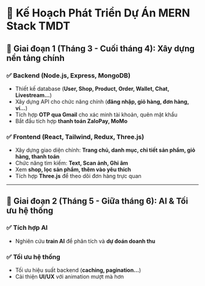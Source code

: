 # 📅 Kế Hoạch Phát Triển Dự Án MERN Stack TMDT  

## 🔹 Giai đoạn 1 (Tháng 3 - Cuối tháng 4): Xây dựng nền tảng chính  

### ✅ Backend (Node.js, Express, MongoDB)  
- Thiết kế database (**User, Shop, Product, Order, Wallet, Chat, Livestream...**)  
- Xây dựng API cho chức năng chính (**đăng nhập, giỏ hàng, đơn hàng, ví...**)  
- Tích hợp **OTP qua Gmail** cho xác minh tài khoản, quên mật khẩu  
- Bắt đầu tích hợp **thanh toán ZaloPay, MoMo**  

### ✅ Frontend (React, Tailwind, Redux, Three.js)  
- Xây dựng giao diện chính: **Trang chủ, danh mục, chi tiết sản phẩm, giỏ hàng, thanh toán**  
- Chức năng tìm kiếm: **Text, Scan ảnh, Ghi âm**  
- Xem **shop, lọc sản phẩm, thêm vào yêu thích**  
- Tích hợp **Three.js** để theo dõi đơn hàng trực quan  

---

## 🔹 Giai đoạn 2 (Tháng 5 - Giữa tháng 6): AI & Tối ưu hệ thống  

### ✅ Tích hợp AI  
- Nghiên cứu **train AI** để phân tích và **dự đoán doanh thu**  

### ✅ Tối ưu hệ thống  
- Tối ưu hiệu suất backend (**caching, pagination...**)  
- Cải thiện **UI/UX** với animation mượt mà hơn  
